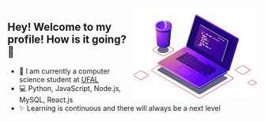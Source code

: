 <img src="img\computer-illustration.png"  width="250px" align="right">

## Hey! Welcome to my profile! How is it going? 👋

* 🚀 I am currently a computer science student at [UFAL](https://ufal.br/)
* 💻 Python, JavaScript, Node.js, MySQL, React.js
* ✨ Learning is continuous and there will always be a next level

